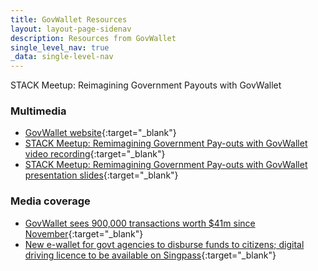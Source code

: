 ```yaml
---
title: GovWallet Resources
layout: layout-page-sidenav
description: Resources from GovWallet  
single_level_nav: true
_data: single-level-nav
---
```


STACK Meetup: Reimagining Government Payouts with GovWallet

### Multimedia

- [GovWallet website](http://www.wallet.gov.sg/){:target="_blank"}
- [STACK Meetup: Remimagining Government Pay-outs with GovWallet video recording](/communities/events/stack-x-meetups/hybrid-reimagining-government-payouts-with-govwallet/overview.html){:target="_blank"}
- [STACK Meetup: Remimagining Government Pay-outs with GovWallet presentation slides](/assets/files/govwallet-stack-x-presentation.pdf){:target="_blank"}

### Media coverage

- [GovWallet sees 900,000 transactions worth $41m since November](https://www.straitstimes.com/singapore/govwallet-sees-900000-transactions-worth-41-million-since-november){:target="_blank"}
- [New e-wallet for govt agencies to disburse funds to citizens; digital driving licence to be available on Singpass](https://www.todayonline.com/singapore/new-e-wallet-govt-agencies-disburse-funds-citizens-digital-driving-licence-be-available-singpass-1830546){:target="_blank"}
